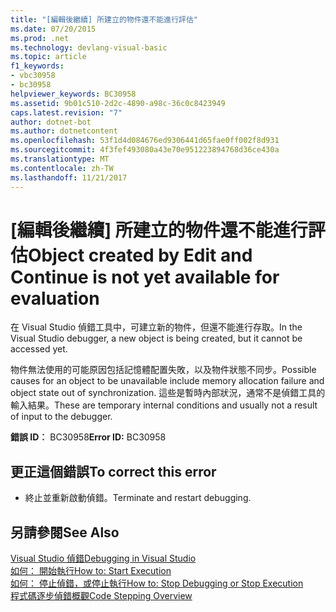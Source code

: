 ```yaml
---
title: "[編輯後繼續] 所建立的物件還不能進行評估"
ms.date: 07/20/2015
ms.prod: .net
ms.technology: devlang-visual-basic
ms.topic: article
f1_keywords:
- vbc30958
- bc30958
helpviewer_keywords: BC30958
ms.assetid: 9b01c510-2d2c-4890-a98c-36c0c8423949
caps.latest.revision: "7"
author: dotnet-bot
ms.author: dotnetcontent
ms.openlocfilehash: 53f1d4d084676ed9306441d65fae0ff002f8d931
ms.sourcegitcommit: 4f3fef493080a43e70e951223894768d36ce430a
ms.translationtype: MT
ms.contentlocale: zh-TW
ms.lasthandoff: 11/21/2017
---
```

# <a name="object-created-by-edit-and-continue-is-not-yet-available-for-evaluation"></a><span data-ttu-id="9f416-102">[編輯後繼續] 所建立的物件還不能進行評估</span><span class="sxs-lookup"><span data-stu-id="9f416-102">Object created by Edit and Continue is not yet available for evaluation</span></span>
<span data-ttu-id="9f416-103">在 Visual Studio 偵錯工具中，可建立新的物件，但還不能進行存取。</span><span class="sxs-lookup"><span data-stu-id="9f416-103">In the Visual Studio debugger, a new object is being created, but it cannot be accessed yet.</span></span>  
  
 <span data-ttu-id="9f416-104">物件無法使用的可能原因包括記憶體配置失敗，以及物件狀態不同步。</span><span class="sxs-lookup"><span data-stu-id="9f416-104">Possible causes for an object to be unavailable include memory allocation failure and object state out of synchronization.</span></span> <span data-ttu-id="9f416-105">這些是暫時內部狀況，通常不是偵錯工具的輸入結果。</span><span class="sxs-lookup"><span data-stu-id="9f416-105">These are temporary internal conditions and usually not a result of input to the debugger.</span></span>  
  
 <span data-ttu-id="9f416-106">**錯誤 ID︰** BC30958</span><span class="sxs-lookup"><span data-stu-id="9f416-106">**Error ID:** BC30958</span></span>  
  
## <a name="to-correct-this-error"></a><span data-ttu-id="9f416-107">更正這個錯誤</span><span class="sxs-lookup"><span data-stu-id="9f416-107">To correct this error</span></span>  
  
-   <span data-ttu-id="9f416-108">終止並重新啟動偵錯。</span><span class="sxs-lookup"><span data-stu-id="9f416-108">Terminate and restart debugging.</span></span>  
  
## <a name="see-also"></a><span data-ttu-id="9f416-109">另請參閱</span><span class="sxs-lookup"><span data-stu-id="9f416-109">See Also</span></span>  
 [<span data-ttu-id="9f416-110">Visual Studio 偵錯</span><span class="sxs-lookup"><span data-stu-id="9f416-110">Debugging in Visual Studio</span></span>](/visualstudio/debugger/debugging-in-visual-studio)  
 [<span data-ttu-id="9f416-111">如何： 開始執行</span><span class="sxs-lookup"><span data-stu-id="9f416-111">How to: Start Execution</span></span>](http://msdn.microsoft.com/en-us/b0fe0ce5-900e-421f-a4c6-aa44ddae453c)  
 [<span data-ttu-id="9f416-112">如何： 停止偵錯，或停止執行</span><span class="sxs-lookup"><span data-stu-id="9f416-112">How to: Stop Debugging or Stop Execution</span></span>](http://msdn.microsoft.com/en-us/03c68f95-aa96-481b-990e-467e065453a5)  
 [<span data-ttu-id="9f416-113">程式碼逐步偵錯概觀</span><span class="sxs-lookup"><span data-stu-id="9f416-113">Code Stepping Overview</span></span>](http://msdn.microsoft.com/en-us/8791dac9-64d1-4bb9-b59e-8d59af1833f9)
